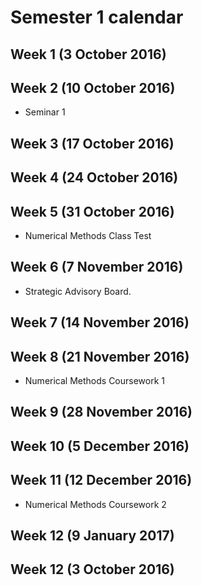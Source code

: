 # Semester 1 calendar

## Week 1 (3 October 2016)


## Week 2 (10 October 2016)

* Seminar 1

## Week 3 (17 October 2016)


## Week 4 (24 October 2016)


## Week 5 (31 October 2016)

* Numerical Methods Class Test

## Week 6 (7 November 2016)

* Strategic Advisory Board.

## Week 7 (14 November 2016)


## Week 8 (21 November 2016)

* Numerical Methods Coursework 1

## Week 9 (28 November 2016)


## Week 10 (5 December 2016)


## Week 11 (12 December 2016)

* Numerical Methods Coursework 2

## Week 12 (9 January 2017)


## Week 12 (3 October 2016)
